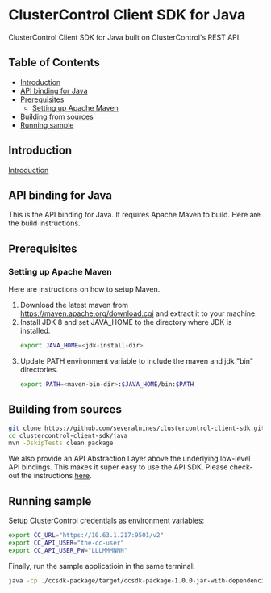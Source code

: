 # ClusterControl Client SDK for Java
ClusterControl Client SDK for Java built on ClusterControl's REST API.

## Table of Contents
- [Introduction](#introduction)
- [API binding for Java](#api-binding-for-java)
- [Prerequisites](#prerequisites)
  - [Setting up Apache Maven](#setting-up-apache-maven)
- [Building from sources](#building-from-sources)
- [Running sample](#running-sample)

## Introduction

[Introduction](https://github.com/severalnines/clustercontrol-client-sdk)

## API binding for Java
This is the API binding for Java. It requires Apache Maven to build. Here are the build instructions.

## Prerequisites

### Setting up Apache Maven
Here are instructions on how to setup Maven.
1. Download the latest maven from <https://maven.apache.org/download.cgi> and extract it to your machine.
2. Install JDK 8 and set JAVA_HOME to the directory where JDK is installed.
   ```` bash
   export JAVA_HOME=<jdk-install-dir>
   ````
3. Update PATH environment variable to include the maven and jdk "bin" directories.
   ```` bash
   export PATH=<maven-bin-dir>:$JAVA_HOME/bin:$PATH
   ````

## Building from sources

   ```` bash
   git clone https://github.com/severalnines/clustercontrol-client-sdk.git
   cd clustercontrol-client-sdk/java
   mvn -DskipTests clean package
   ````

We also provide an API Abstraction Layer above the underlying low-level API bindings. This makes it super easy to use the API SDK. Please check-out the instructions [here](https://github.com/severalnines/clustercontrol-client-sdk/tree/main/java).

## Running sample

Setup ClusterControl credentials as environment variables:

   ```` bash
   export CC_URL="https://10.63.1.217:9501/v2"
   export CC_API_USER="the-cc-user"
   export CC_API_USER_PW="LLLMMMNNN"
   ````

Finally, run the sample applicatioin in the same terminal:
   ```` bash
   java -cp ./ccsdk-package/target/ccsdk-package-1.0.0-jar-with-dependencies.jar com.severalnines.clustercontrol.clientsdk.cc.SampleMain
   ````

